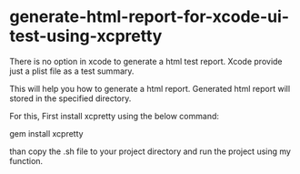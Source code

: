 # generate-html-report-for-xcode-ui-test-using-xcpretty

There is no option in xcode to generate a html test report. Xcode provide just a plist file as a test summary.

This will help you how to generate a html report. Generated html report will stored in the specified directory.

For this, First install xcpretty using the below command:

gem install xcpretty

than copy the .sh file to your project directory and run the project using my function.


